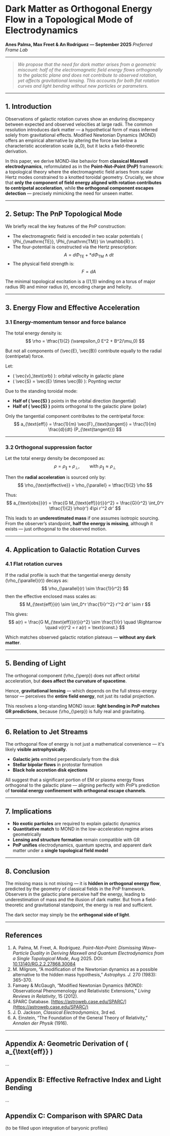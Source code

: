 # Dark Matter as Orthogonal Energy Flow in a Topological Mode of Electrodynamics

**Anes Palma, Max Freet & An Rodríguez — September 2025**
_Preferred Frame Lab_

---

> *We propose that the need for dark matter arises from a geometric miscount: half of the electromagnetic field energy flows orthogonally to the galactic plane and does not contribute to observed rotation, yet affects gravitational lensing. This accounts for both flat rotation curves and light bending without new particles or parameters.*

---

## 1. Introduction

Observations of galactic rotation curves show an enduring discrepancy between expected and observed velocities at large radii. The common resolution introduces dark matter — a hypothetical form of mass inferred solely from gravitational effects. Modified Newtonian Dynamics (MOND) offers an empirical alternative by altering the force law below a characteristic acceleration scale \(a_0\), but it lacks a field-theoretic derivation.

In this paper, we derive MOND-like behavior from **classical Maxwell electrodynamics**, reformulated as in the **Point–Not–Point (PnP)** framework: a topological theory where the electromagnetic field arises from scalar Hertz modes constrained to a knotted toroidal geometry. Crucially, we show that **only the component of field energy aligned with rotation contributes to centripetal acceleration**, while **the orthogonal component escapes detection** — precisely mimicking the need for unseen matter.

---

## 2. Setup: The PnP Topological Mode

We briefly recall the key features of the PnP construction:

- The electromagnetic field is encoded in two scalar potentials \( \Phi_{\mathrm{TE}}, \Phi_{\mathrm{TM}} \in \mathbb{R} \).
- The four-potential is constructed via the Hertz prescription:
  $$
  A = d\Phi_{\mathrm{TE}} + *d\Phi_{\mathrm{TM}} \wedge dt
  $$
- The physical field strength is:
  $$
  F = dA
  $$

The minimal topological excitation is a \((1,1)\) winding on a torus of major radius \(R\) and minor radius \(r\), encoding charge and helicity.

---

## 3. Energy Flow and Effective Acceleration

### 3.1 Energy-momentum tensor and force balance

The total energy density is:
$$
\rho = \tfrac{1}{2} (\varepsilon_0 E^2 + B^2/\mu_0)
$$

But not all components of \(\vec{E}, \vec{B}\) contribute equally to the radial (centripetal) force.

Let:
- \( \vec{v}_\text{orb} \): orbital velocity in galactic plane
- \( \vec{S} = \vec{E} \times \vec{B} \): Poynting vector

Due to the standing toroidal mode:
- **Half of \( \vec{S} \)** points in the orbital direction (tangential)
- **Half of \( \vec{S} \)** points orthogonal to the galactic plane (polar)

Only the tangential component contributes to the centripetal force:
$$
a_{\text{eff}} = \frac{1}{m} \vec{F}_{\text{tangent}} = \frac{1}{m} \frac{d}{dt} (P_{\text{tangent}})
$$

---

### 3.2 Orthogonal suppression factor

Let the total energy density be decomposed as:
$$
\rho = \rho_{\parallel} + \rho_{\perp}, \qquad \text{with } \rho_{\parallel} \approx \rho_{\perp}
$$

Then the **radial acceleration** is sourced only by:
$$
\rho_{\text{effective}} = \rho_{\parallel} = \tfrac{1}{2} \rho
$$

Thus:
$$
a_{\text{obs}}(r) = \frac{G M_{\text{eff}}(r)}{r^2} = \frac{G}{r^2} \int_0^r \tfrac{1}{2} \rho(r') 4\pi r'^2 dr'
$$

This leads to an **underestimated mass** if one assumes isotropic sourcing. From the observer’s standpoint, **half the energy is missing**, although it exists — just orthogonal to the observed motion.

---

## 4. Application to Galactic Rotation Curves

### 4.1 Flat rotation curves

If the radial profile is such that the tangential energy density \(\rho_{\parallel}(r)\) decays as:
$$
\rho_{\parallel}(r) \sim \frac{1}{r^2}
$$
then the effective enclosed mass scales as:
$$
M_{\text{eff}}(r) \sim \int_0^r \frac{1}{r'^2} r'^2 dr' \sim r
$$

This gives:
$$
a(r) = \frac{G M_{\text{eff}}(r)}{r^2} \sim \frac{1}{r}
\quad \Rightarrow \quad v(r)^2 = r a(r) = \text{const.}
$$

Which matches observed galactic rotation plateaus — **without any dark matter**.

---

## 5. Bending of Light

The orthogonal component \(\rho_{\perp}\) does not affect orbital acceleration, but **does affect the curvature of spacetime**.

Hence, **gravitational lensing** — which depends on the full stress-energy tensor — perceives the **entire field energy**, not just its radial projection.

This resolves a long-standing MOND issue: **light bending in PnP matches GR predictions**, because \(\rho_{\perp}\) is fully real and gravitating.

---

## 6. Relation to Jet Streams

The orthogonal flow of energy is not just a mathematical convenience — it's likely **visible astrophysically**.

- **Galactic jets** emitted perpendicularly from the disk
- **Stellar bipolar flows** in protostar formation
- **Black hole accretion disk ejections**

All suggest that a significant portion of EM or plasma energy flows orthogonal to the galactic plane — aligning perfectly with PnP’s prediction of **toroidal energy confinement with orthogonal escape channels**.

---

## 7. Implications

- **No exotic particles** are required to explain galactic dynamics
- **Quantitative match** to MOND in the low-acceleration regime arises geometrically
- **Lensing and structure formation** remain compatible with GR
- **PnP unifies** electrodynamics, quantum spectra, and apparent dark matter under a **single topological field model**

---

## 8. Conclusion

The missing mass is not missing — it is **hidden in orthogonal energy flow**, predicted by the geometry of classical fields in the PnP framework. Observers in the galactic plane perceive half the energy, leading to underestimation of mass and the illusion of dark matter. But from a field-theoretic and gravitational standpoint, the energy is real and sufficient.

The dark sector may simply be the **orthogonal side of light**.

---

## References

1. A. Palma, M. Freet, A. Rodríguez. *Point–Not–Point: Dismissing Wave–Particle Duality in Deriving Maxwell and Quantum Electrodynamics from a Single Topological Mode*, Aug 2025. DOI: [10.13140/RG.2.2.27868.30084](https://dx.doi.org/10.13140/RG.2.2.27868.30084)
2. M. Milgrom, “A modification of the Newtonian dynamics as a possible alternative to the hidden mass hypothesis,” *Astrophys. J.* 270 (1983): 365–370.
3. Famaey & McGaugh, “Modified Newtonian Dynamics (MOND): Observational Phenomenology and Relativistic Extensions,” *Living Reviews in Relativity*, 15 (2012).
4. SPARC Database. [https://astroweb.case.edu/SPARC/](https://astroweb.case.edu/SPARC/)
5. J. D. Jackson, *Classical Electrodynamics*, 3rd ed.
6. A. Einstein, “The Foundation of the General Theory of Relativity,” *Annalen der Physik* (1916).

---

## Appendix A: Geometric Derivation of \( a_{\text{eff}} \)

...

## Appendix B: Effective Refractive Index and Light Bending

...

## Appendix C: Comparison with SPARC Data

(to be filled upon integration of baryonic profiles)
